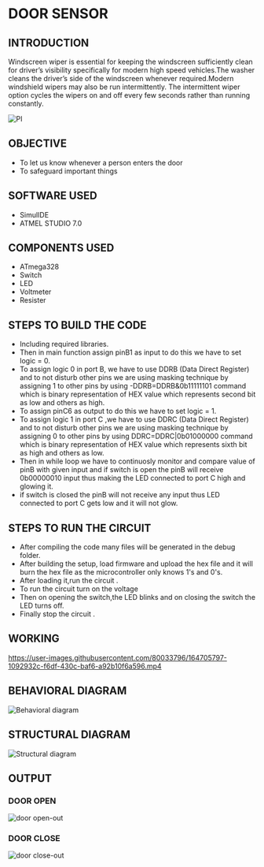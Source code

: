 # DOOR SENSOR

## INTRODUCTION

Windscreen wiper is essential for keeping the windscreen sufficiently clean for driver’s visibility specifically for modern high speed vehicles.The washer cleans the driver’s side of the windscreen whenever required.Modern windshield wipers may also be run intermittently. The intermittent wiper option cycles the wipers on and off every few seconds rather than running constantly.

![PI](https://user-images.githubusercontent.com/80033796/168132162-f26cd489-d219-4250-98d6-70de5ccfa772.jpg)

## OBJECTIVE

* To let us know whenever a person enters the door
* To safeguard important things

## SOFTWARE USED

* SimulIDE
* ATMEL STUDIO 7.0

## COMPONENTS USED

* ATmega328
* Switch
* LED
* Voltmeter
* Resister

## STEPS TO BUILD THE CODE

- Including required libraries.
- Then in main function assign pinB1 as input to do this we have to set logic = 0.
- To assign logic 0 in port B, we have to use DDRB (Data Direct Register) and to not disturb other pins we are using masking technique by assigning 1 to other pins by using -DDRB=DDRB&0b11111101 command which is binary representation of HEX value which represents second bit as low and others as high.
- To assign pinC6 as output to do this we have to set logic = 1.
- To assign logic 1 in port C ,we have to use DDRC (Data Direct Register) and to not disturb other pins we are using masking technique by assigning 0 to other pins by using DDRC=DDRC|0b01000000 command which is binary representation of HEX value which represents sixth bit as high and others as low.
- Then in while loop we have to continuosly monitor and compare value of pinB with given input and if switch is open the pinB will receive 0b00000010 input thus making the LED connected to port C high and glowing it.
- if switch is closed the pinB will not receive any input thus LED connected to port C gets low and it will not glow.

## STEPS TO RUN THE CIRCUIT

- After compiling the code many files will be generated in the debug folder.
- After building the setup, load firmware and upload the hex file and it will burn the hex file as the microcontroller only knows 1's and 0's.
- After loading it,run the circuit .
- To run the circuit turn on the voltage
- Then on opening the switch,the LED blinks and on closing the switch the LED turns off.
- Finally stop the circuit .

## WORKING

https://user-images.githubusercontent.com/80033796/164705797-1092932c-f6df-430c-baf6-a92b10f6a596.mp4

## BEHAVIORAL DIAGRAM

![Behavioral diagram ](https://user-images.githubusercontent.com/80033796/164675157-1f8a6e20-5042-4c0e-b4d4-1df6f00ac6d9.png)

## STRUCTURAL DIAGRAM

![Structural diagram](https://user-images.githubusercontent.com/80033796/164657236-a3ede462-0d96-4a0a-baec-a290d8869764.png)

## OUTPUT

### DOOR OPEN

![door open-out](https://user-images.githubusercontent.com/80033796/164676514-71e4c141-c69f-44dd-88af-d3b536c8e349.png)

### DOOR CLOSE

![door close-out](https://user-images.githubusercontent.com/80033796/164676490-c761e002-9c3f-41bc-af76-2d1046114fa5.png)



